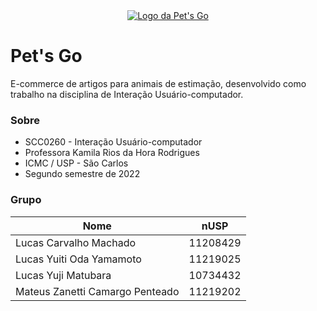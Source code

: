 <div align="center">
  <a href="https://yujimatubara.github.io/Pet-s-Go/">
    <img src="https://imgur.com/ccVaDXY.png" alt="Logo da Pet's Go" />
  </a>
</div>

# Pet's Go
E-commerce de artigos para animais de estimação, desenvolvido como trabalho na disciplina de Interação Usuário-computador.

### Sobre
- SCC0260 - Interação Usuário-computador
- Professora Kamila Rios da Hora Rodrigues
- ICMC / USP - São Carlos
- Segundo semestre de 2022

### Grupo
| Nome                            | nUSP     |
|---------------------------------|:--------:|
| Lucas Carvalho Machado          | 11208429 |
| Lucas Yuiti Oda Yamamoto        | 11219025 |
| Lucas Yuji Matubara             | 10734432 |
| Mateus Zanetti Camargo Penteado | 11219202 |
